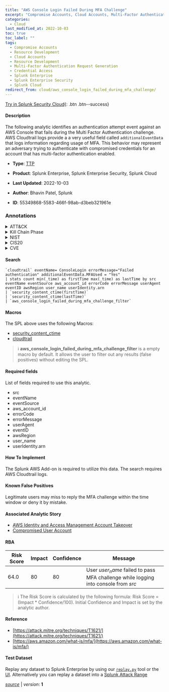 ```yaml
---
title: "AWS Console Login Failed During MFA Challenge"
excerpt: "Compromise Accounts, Cloud Accounts, Multi-Factor Authentication Request Generation"
categories:
  - Cloud
last_modified_at: 2022-10-03
toc: true
toc_label: ""
tags:
  - Compromise Accounts
  - Resource Development
  - Cloud Accounts
  - Resource Development
  - Multi-Factor Authentication Request Generation
  - Credential Access
  - Splunk Enterprise
  - Splunk Enterprise Security
  - Splunk Cloud
redirect_from: cloud/aws_console_login_failed_during_mfa_challenge/
---
```




[Try in Splunk Security Cloud](https://www.splunk.com/en_us/cyber-security.html){: .btn .btn--success}

#### Description

The following analytic identifies an authentication attempt event against an AWS Console that fails during the Multi Factor Authentication challenge. AWS Cloudtrail logs provide a a very useful field called `additionalEventData` that logs information regarding usage of MFA. This behavior may represent an adversary trying to authenticate with compromised credentials for an account that has multi-factor authentication enabled.

- **Type**: [TTP](https://github.com/splunk/security_content/wiki/Detection-Analytic-Types)
- **Product**: Splunk Enterprise, Splunk Enterprise Security, Splunk Cloud

- **Last Updated**: 2022-10-03
- **Author**: Bhavin Patel, Splunk
- **ID**: 55349868-5583-466f-98ab-d3beb321961e

### Annotations
<details>
  <summary>ATT&CK</summary>

<div markdown="1">

#### [ATT&CK](https://attack.mitre.org/)

| ID          | Technique   | Tactic         |
| ----------- | ----------- |--------------- |
| [T1586](https://attack.mitre.org/techniques/T1586/) | Compromise Accounts | Resource Development |

| [T1586.003](https://attack.mitre.org/techniques/T1586/003/) | Cloud Accounts | Resource Development |

| [T1621](https://attack.mitre.org/techniques/T1621/) | Multi-Factor Authentication Request Generation | Credential Access |

</div>
</details>


<details>
  <summary>Kill Chain Phase</summary>

<div markdown="1">

* Weaponization
* Exploitation


</div>
</details>


<details>
  <summary>NIST</summary>

<div markdown="1">

* DE.CM



</div>
</details>

<details>
  <summary>CIS20</summary>

<div markdown="1">

* CIS 10



</div>
</details>

<details>
  <summary>CVE</summary>

<div markdown="1">


</div>
</details>


#### Search

```
`cloudtrail` eventName= ConsoleLogin errorMessage="Failed authentication" additionalEventData.MFAUsed = "Yes" 
| stats count min(_time) as firstTime max(_time) as lastTime by src eventName eventSource aws_account_id errorCode errorMessage userAgent eventID awsRegion user_name userIdentity.arn 
| `security_content_ctime(firstTime)` 
| `security_content_ctime(lastTime)`
| `aws_console_login_failed_during_mfa_challenge_filter`
```

#### Macros
The SPL above uses the following Macros:
* [security_content_ctime](https://github.com/splunk/security_content/blob/develop/macros/security_content_ctime.yml)
* [cloudtrail](https://github.com/splunk/security_content/blob/develop/macros/cloudtrail.yml)

> :information_source:
> **aws_console_login_failed_during_mfa_challenge_filter** is a empty macro by default. It allows the user to filter out any results (false positives) without editing the SPL.



#### Required fields
List of fields required to use this analytic.
* src
* eventName
* eventSource
* aws_account_id
* errorCode
* errorMessage
* userAgent
* eventID
* awsRegion
* user_name
* userIdentity.arn



#### How To Implement
The Splunk AWS Add-on is required to utilize this data. The search requires AWS Cloudtrail logs.
#### Known False Positives
Legitimate users may miss to reply the MFA challenge within the time window or deny it by mistake.

#### Associated Analytic Story
* [AWS Identity and Access Management Account Takeover](/stories/aws_identity_and_access_management_account_takeover)
* [Compromised User Account](/stories/compromised_user_account)




#### RBA

| Risk Score  | Impact      | Confidence   | Message      |
| ----------- | ----------- |--------------|--------------|
| 64.0 | 80 | 80 | User $user_name$ failed to pass MFA challenge while logging into console from $src$ |


> :information_source:
> The Risk Score is calculated by the following formula: Risk Score = (Impact * Confidence/100). Initial Confidence and Impact is set by the analytic author.


#### Reference

* [https://attack.mitre.org/techniques/T1621/](https://attack.mitre.org/techniques/T1621/)
* [https://aws.amazon.com/what-is/mfa/](https://aws.amazon.com/what-is/mfa/)



#### Test Dataset
Replay any dataset to Splunk Enterprise by using our [`replay.py`](https://github.com/splunk/attack_data#using-replaypy) tool or the [UI](https://github.com/splunk/attack_data#using-ui).
Alternatively you can replay a dataset into a [Splunk Attack Range](https://github.com/splunk/attack_range#replay-dumps-into-attack-range-splunk-server)




[*source*](https://github.com/splunk/security_content/tree/develop/detections/cloud/aws_console_login_failed_during_mfa_challenge.yml) \| *version*: **1**